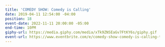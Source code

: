 ```yaml
---
title: 'COMEDY SHOW: Comedy is Calling'
date: 2019-04-11 12:54:00 -04:00
position: 18
event-date: 2022-11-11 20:00:00 -05:00
end-time: 10PM
giphy-url: https://media.giphy.com/media/xTk9ZNSEaGv7FtKY6s/giphy.gif
event-url: https://www.eventbrite.com/e/comedy-show-comedy-is-calling-tickets-445659057237
---
```


